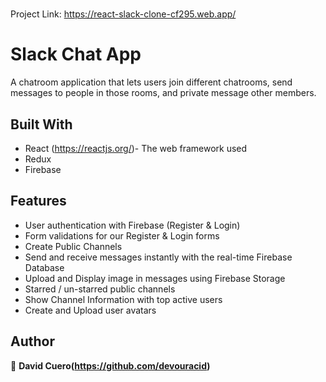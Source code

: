 # 
Project Link:
https://react-slack-clone-cf295.web.app/
#

# Slack Chat App 

A chatroom application that lets users join different chatrooms, send messages to people in those rooms, and private message other members.


## Built With

* React  (https://reactjs.org/)- The web framework used
* Redux
* Firebase

## Features
* User authentication with Firebase (Register & Login)
* Form validations for our Register & Login forms
* Create Public Channels
* Send and receive messages instantly with the real-time Firebase Database
* Upload and Display image in messages using Firebase Storage
* Starred / un-starred public channels
* Show Channel Information with top active users
* Create and Upload user avatars

## Author

👤  **David Cuero(https://github.com/devouracid)**


